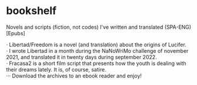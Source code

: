 # bookshelf
Novels and scripts (fiction, not codes) I've written and translated (SPA-ENG) [Epubs]   

· Libertad/Freedom is a novel (and translation) about the origins of Lucifer.  
· I wrote Libertad in a month during the NaNoWriMo challenge of november 2021, and translated it in twenty days during september 2022.  
· Fracasa2 is a short film script that presents how the youth is dealing with their dreams lately. It is, of course, satire.  
··· Download the archives to an ebook reader and enjoy! 
